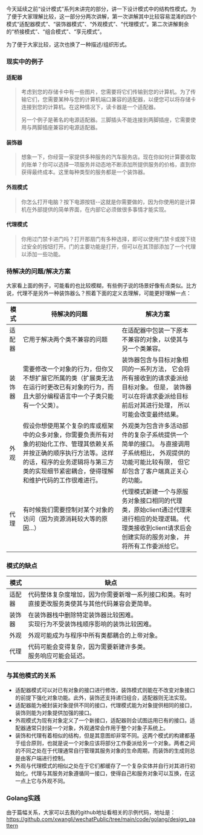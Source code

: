今天延续之前“设计模式”系列未讲完的部分，讲一下设计模式中的结构性模式。为了便于大家理解比较，这一部分分两次讲解，第一次讲解其中比较容易混淆的四个模式“适配器模式”、“装饰器模式”、“外观模式”、“代理模式”。第二次讲解剩余的“桥接模式”、“组合模式”、“享元模式”。

为了便于大家比较，这次也换了一种描述/组织形式。

### 现实中的例子

#### 适配器

> 考虑到您的存储卡中有一些图片，您需要将它们传输到您的计算机。为了传输它们，您需要某种与您的计算机端口兼容的适配器，以便您可以将存储卡连接到您的计算机。在这种情况下，读卡器是一个适配器。
>
> 另一个例子是著名的电源适配器。三脚插头不能连接到两脚插座，它需要使用与两脚插座兼容的电源适配器。

#### 装饰器

> 想象一下，你经营一家提供多种服务的汽车服务店。现在你如何计算要收取的账单？你可以选择一项服务并动态地不断添加所提供服务的价格，直到你获得最终成本。这里每种类型的服务都是一个装饰器。

#### 外观模式

> 你怎么打开电脑？按下电源按钮--这就是你需要做的，因为你使用的是计算机在外部提供的简单界面，在内部它必须做很多事情才能实现。

#### 代理模式

> 你用过门禁卡进门吗？打开那扇门有多种选择，即可以使用门禁卡或按下绕过安全的按钮打开。门的主要功能是打开，但可以在其顶部添加了一个代理以添加一些功能。

### 待解决的问题/解决方案

大家看上面的例子，可能看的也比较模糊，有些例子说的场景好像有点类似。比方说，代理不是另外一种装饰器么？照着下面的定义去理解，可能更好理解一点：

| 模式   | 待解决的问题                                                 | 解决方案                                                     |
| ------ | ------------------------------------------------------------ | ------------------------------------------------------------ |
| 适配器 | 它用于解决两个类不兼容的问题                                 | 在适配器中包装一下原本不兼容的对象，以使其与另一个类兼容。   |
| 装饰器 | 需要修改一个对象的行为，但你又不想扩展它所属的类（扩展类无法在运行时更改已有对象的行为，而且大部分编程语言中一个子类只能有一个父类）。 | 装饰器包含与目标对象相同的一系列方法， 它会将所有接收到的请求委派给目标对象。 但是， 装饰器可以在将请求委派给目标前后对其进行处理， 所以可能会改变最终结果。 |
| 外观   | 假设你想使用某个复杂的库或框架中的众多对象，你需要负责所有对象的初始化工作、管理其依赖关系并按正确的顺序执行方法等。这样的话，程序的业务逻辑将与第三方类的实现细节紧密耦合，使得理解和维护代码的工作很难进行。 | 外观类为包含许多活动部件的复杂子系统提供一个简单的接口。 与直接调用子系统相比， 外观提供的功能可能比较有限， 但它却包含了客户端真正关心的功能。 |
| 代理   | 有时候我们需要控制对某个对象的访问（因为资源消耗较大等的原因...） | 代理模式新建一个与原服务对象接口相同的代理类，原始client通过代理来进行相应的处理逻辑。 代理类接收到client请求后会创建实际的服务对象， 并将所有工作委派给它。 |

### 模式的缺点

| 模式   | 缺点                                                         |
| ------ | ------------------------------------------------------------ |
| 适配器 | 代码整体复杂度增加，因为你需要新增一系列接口和类。有时直接更改服务类使其与其他代码兼容会更简单。 |
| 装饰器 | 在装饰器栈中删除特定装饰器比较困难。</br>实现行为不受装饰栈顺序影响的装饰比较困难。 |
| 外观   | 外观可能成为与程序中所有类都耦合的上帝对象。                 |
| 代理   | 代码可能会变得复杂，因为需要新建许多类。</br>服务响应可能会延迟。 |

### 与其他模式的关系

- 适配器模式可以对已有对象的接口进行修改，装饰模式则能在不改变对象接口的前提下强化对象功能。此外，装饰还支持递归组合，适配器则无法实现。
- 适配器能为被封装对象提供不同的接口，代理模式能为对象提供相同的接口，装饰则能为对象提供加强的接口。
- 外观模式为现有对象定义了一个新接口，适配器则会试图运用已有的接口。适配器通常只封装一个对象，外观通常会作用于整个对象子系统上。
- 装饰和代理有着相似的结构，但是其意图却非常不同。这两个模式的构建都基于组合原则，也就是说一个对象应该将部分工作委派给另一个对象。两者之间的不同之处在于代理通常自行管理其服务对象的生命周期，而装饰的生成则总是由客户端进行控制。
- 外观与代理模式的相似之处在于它们都缓存了一个复杂实体并自行对其进行初始化。代理与其服务对象遵循同一接口，使得自己和服务对象可以互换，在这一点上它与外观不同。

### Golang实践

由于篇幅关系，大家可以去我的github地址看相关的示例代码，地址是：https://github.com/xwangli/wechatPublic/tree/main/code/golang/design_pattern
